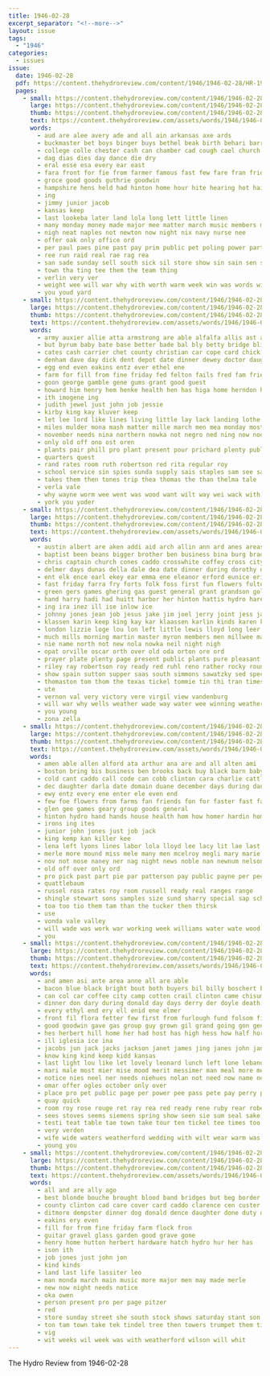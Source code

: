 ```yaml
---
title: 1946-02-28
excerpt_separator: "<!--more-->"
layout: issue
tags:
  - "1946"
categories:
  - issues
issue:
  date: 1946-02-28
  pdf: https://content.thehydroreview.com/content/1946/1946-02-28/HR-1946-02-28.pdf
  pages:
    - small: https://content.thehydroreview.com/content/1946/1946-02-28/small/HR-1946-02-28-01.jpg
      large: https://content.thehydroreview.com/content/1946/1946-02-28/large/HR-1946-02-28-01.jpg
      thumb: https://content.thehydroreview.com/content/1946/1946-02-28/thumbnails/HR-1946-02-28-01.jpg
      text: https://content.thehydroreview.com/assets/words/1946/1946-02-28/HR-1946-02-28-01.txt
      words:
        - aud are alee avery ade and all ain arkansas axe ards
        - buckmaster bet boys binger buys bethel beak birth behari barrow back baal bott been big buy broadway bottom but bec browne barrows born bay
        - college colle chester cash can chamber cad cough cael church christe cine china con come class cancer cappella camp city cee
        - dag dias dies day dance die dry
        - eral esse esa every ear east
        - fara front for fie from farmer famous fast few fare fran friday fed far fee
        - groce good goods guthrie goodwin
        - hampshire hens held had hinton home hour hite hearing hot hai has high hydro hoop him heater head hart
        - ing
        - jimmy junior jacob
        - kansas keep
        - last lookeba later land lola long lett little linen
        - many monday money made major mee matter march music members men mon
        - nigh neat naples not newton now night nix navy nurse nee
        - offer oak only office ord
        - per paul paes pine past pay prim public pet poling power part pies page phe promise pro pea pickles pai pete
        - ree run raid real rae rag rea
        - san sade sunday sell south sick sil store show sin sain sen short scarce sumner seems soon school space sid shows sale second swim state sota such sea schon soldi
        - town tha ting tee them the team thing
        - verlin very ver
        - weight wee will war why with worth warm week win was words wing walter
        - you youd yard
    - small: https://content.thehydroreview.com/content/1946/1946-02-28/small/HR-1946-02-28-02.jpg
      large: https://content.thehydroreview.com/content/1946/1946-02-28/large/HR-1946-02-28-02.jpg
      thumb: https://content.thehydroreview.com/content/1946/1946-02-28/thumbnails/HR-1946-02-28-02.jpg
      text: https://content.thehydroreview.com/assets/words/1946/1946-02-28/HR-1946-02-28-02.txt
      words:
        - army auxier allie atta armstrong are able alfalfa allis ast anderson and all art american ale ary
        - but byrum baby bate base better bade bal bly betty bridge blind business basi bud baal been bank butler bil bottle blevins bey boys basta bertha bonnie birth bill best bee bull
        - cates cash carrier chet county christian car cope card chick christ coop cartwright carruth cordell chisum clover carry cal chance cashier collins company check cody caddo cost come chalmers con cock church can camp
        - denham dave day dick dent depot date dinner dewey doctor daughter daughters doing din dean down davis dair
        - egg end even eakins entz ever ethel ene
        - farm for fill from fine friday fed felton fails fred fam friendly forward first flo free fast farmer fail fost
        - goon george gamble gene gums grant good guest
        - howard him henry hem henke health hen has higa home herndon honor hoppe her hydro had high
        - ith imogene ing
        - judith jewel just john job jessie
        - kirby king kay kluver keep
        - let lee lord like lines living little lay lack landing lothe land
        - miles mulder mona mash matter mille march men mea monday most money mers must mati may mound morning milk myers
        - november needs nina northern nowka not negro ned ning now noon north napoleon noble nee new
        - only old off ono ost oren
        - plants pair phill pro plant present pour prichard plenty public pope pat ponte payne per pete press piet part pay plas por prayer page pitts propps pauline post
        - quarters quest
        - rand rates room ruth robertson red rita regular roy
        - school service sin spies sunda supply sais staples sam see sae save steel stock sunday shan soda sale saturday side servi spark sweet states son shannon style strike start sodders shann smith second shall
        - takes them then tones trip thea thomas the than thelma tale
        - verla vale
        - why wayne worm wee went was wood want wilt way wei wack with wheat will well work wells welding weeks wages world wil
        - york you yoder
    - small: https://content.thehydroreview.com/content/1946/1946-02-28/small/HR-1946-02-28-03.jpg
      large: https://content.thehydroreview.com/content/1946/1946-02-28/large/HR-1946-02-28-03.jpg
      thumb: https://content.thehydroreview.com/content/1946/1946-02-28/thumbnails/HR-1946-02-28-03.jpg
      text: https://content.thehydroreview.com/assets/words/1946/1946-02-28/HR-1946-02-28-03.txt
      words:
        - austin albert are aken addi aid arch allin ann ard anes areas alter all ande arn and alfalfa
        - baptist been beans bigger brother ben business bina burg bradshaw bob bread byler baby burr ban bos bane better burgman brought banks blough barnes boy barber burden bank billie bik bishop back books bradley boyd book byran
        - chris captain church cones caddo crosswhite coffey cross city come cas cue can carl carmen claude call clyde cottey caller coxe cedar court cruzan clinton cherry coy cream custer clair course chas cover cousin cia cattle con coffee county came class cecil cal company
        - delmer days dunas della dale dea date dinner during dorothy daughter dewey does double david day death
        - ent elk ence earl ekey ear emma ene eleanor erford eunice erie every emery easy elmer eugene ernest early enter ever
        - fast friday farra fry forts folk foss first fun flowers fulton fern from folsom friends fina famous floyd friendly farm fost fara fred fay ford furlough freidline free fresh fruit for few fram
        - green gers games ghering gas guest general grant grandson goldie gift ginger gregg gus gene gary given gil gard gher grady gertie gripe
        - hand harry hadi had huitt harbor her hinton hattis hydro hares honor host hour hae hubbard happy home has harvey hee horsey hold held him hook harold herndon
        - ing ira inez ill ise inlow ice
        - johnny jones jean job jesus jake jim joel jerry joint jess janet joe jimmy
        - klassen karin keep king kay kar klaassen karlin kinds karen kenneth
        - london lizzie loge lou lon left little lewis lloyd long leer losing lucius lee lines levi lin lesson lunch loraine larry
        - much mills morning martin master myron members men millwee mar medley mess mill milla monday most moter marie mas margery marvin melvin mary martha miller marion mash miler mae muriel mey marilyn miss mies mccain margaret mason marth mencke marte mesa man morn mee
        - nie name north not new nola nowka neil night nigh
        - opat orville oscar orth over old oda orton ore ord
        - prayer plate plenty page present public plants pure pleasant power patty pacific pete paul platte peak pitzer pieper poore patsy pone peace people palm parks
        - riley ray robertson roy ready red ruhl reno rather rocky round reddy reymond rosa rohl raymond rei ralph ree reh reading reach rowland roa
        - show spain sutton supper saas south simmons sawatzky sed special subject stutsman sion sharry sterman strong service supply shower study sin sunday see sabec still slagell strength stuber shelton sister sun smith surgeon state staff sewing scott sell short salad second stout son street soe saturday sons schantz seach side school
        - thomaston tom thom the texas tickel tommie tin thi tran times till talk triplett teacher thomas ton thurs tomaso tea thoma ten thomason toll than tam
        - ute
        - vernon val very victory vere virgil view vandenburg
        - will war why wells weather wade way water wee winning weathers warm wilcoxen win white wonder want walk wedding world won wayne went wary wesley wanda wait weatherford waters work warren was with
        - you young
        - zona zella
    - small: https://content.thehydroreview.com/content/1946/1946-02-28/small/HR-1946-02-28-04.jpg
      large: https://content.thehydroreview.com/content/1946/1946-02-28/large/HR-1946-02-28-04.jpg
      thumb: https://content.thehydroreview.com/content/1946/1946-02-28/thumbnails/HR-1946-02-28-04.jpg
      text: https://content.thehydroreview.com/assets/words/1946/1946-02-28/HR-1946-02-28-04.txt
      words:
        - amen able allen alford ata arthur ana are and all alten ami
        - boston bring bis business ben brooks back buy black barn baby been big boschert bonnie began but beck brook
        - cold cant caddo call code can cobb clinton cara charlie cattle carnegie col come care county carl cream coty college crissman
        - dec daughter darla date domain duane december days during dan dinner deal day dallas
        - ewy entz every ene enter ele even end
        - few foe flowers from farms fan friends fon for faster fast fam fear fees farm frank
        - glen gee games geary group goods general
        - hinton hydro hand hands house health hom how homer hardin home harder her horace has henry heres honor had high
        - irons ing ites
        - junior john jones just job jack
        - king kemp kan killer kee
        - lena left lyons lines labor lola lloyd lee lacy lit lae last leland loyd loa lester likely
        - merle more mound miss mele many men mcelroy megli mary marie maybe masi most monday
        - nov not nose naney ner nag night news noble nan newnum nelson
        - old off over only ord
        - pro pick past part pie par patterson pay public payne per pee porch plants price poe
        - quattlebaum
        - russel rosa rates roy room russell ready real ranges range
        - shingle stewart sons samples size sund sharry special sap school sele seen strike severe spear shirley sas sister saturday sunday south show soon shelter sylvester states set salt stan sale shoop seer sell sales son
        - toa too tio them tam than the tucker then thirsk
        - use
        - vonda vale valley
        - will wade was work war working week williams water wate wood weatherford with wie well wife want wieland walter
        - you
    - small: https://content.thehydroreview.com/content/1946/1946-02-28/small/HR-1946-02-28-05.jpg
      large: https://content.thehydroreview.com/content/1946/1946-02-28/large/HR-1946-02-28-05.jpg
      thumb: https://content.thehydroreview.com/content/1946/1946-02-28/thumbnails/HR-1946-02-28-05.jpg
      text: https://content.thehydroreview.com/assets/words/1946/1946-02-28/HR-1946-02-28-05.txt
      words:
        - and amen asi ante area anne all are able
        - bacon blue black bright bout both buyers bil billy boschert bill but better business been boen box buy berry bring baton buen born best
        - can col car coffee city camp cotten crail clinton came chisum colorado company come cha comfort contin church cal check caddo che class cross couch county clear champlin clark care coral
        - dinner don dary during donald day days derry der doyle death dahlia deal
        - every ethyl end ery ell enid ene elmer
        - front fil flora fetter few first from furlough fund folsom fill fleece for fae
        - good goodwin gave gas group guy grown gil grand going gon general gretchen given grain grade geen
        - hes herbert hill home her had host has high hess how half horn hin hudson hydro
        - ill iglesia ice ina
        - jacobs jun jack jacks jackson janet james jing janes john january just johns jolly
        - know king kind keep kidd kansas
        - last light lou like let lovely leonard lunch left lone lebanon laye little luth lyn longer lie long life lewis lavern laug large
        - mari male most mier mise mood merit messimer man meal more men miller made money mail mars mens mer mild miles miler mew
        - notice nies neel ner needs niehues nolan not need now name never nie new
        - omar offer ogles october only over
        - place pro pet public page per power pee pass pete pay perry people presto plenty present pot poles paras
        - quay quick
        - room roy rose rouge ret ray rea red ready rene ruby rear robertson run russell riley rocker
        - sees stoves seems siemens spring show seen sie sum seal sake selma seed sly smith shade son soo smale sary station selling sor see saturday still starts sae stange sunday she som senior soon shall short sale schools samedi sat such school save sad stanley sour states style service suite
        - testi teat table tae town take tour ten tickel tee times too tha tome the toe triplett thoma tourney them tak tax thomas train
        - very verden
        - wife wide waters weatherford wedding with wilt wear warm was wes while waste war wee wonder willard weeks work why warley will window wels winter
        - young you
    - small: https://content.thehydroreview.com/content/1946/1946-02-28/small/HR-1946-02-28-06.jpg
      large: https://content.thehydroreview.com/content/1946/1946-02-28/large/HR-1946-02-28-06.jpg
      thumb: https://content.thehydroreview.com/content/1946/1946-02-28/thumbnails/HR-1946-02-28-06.jpg
      text: https://content.thehydroreview.com/assets/words/1946/1946-02-28/HR-1946-02-28-06.txt
      words:
        - all and are ally ago
        - best blonde bouche brought blood band bridges but beg border barr buy baby breeding burnette
        - county clinton cad care cover card caddo clarence cen custer carlin
        - ditmore dempster dinner dog donald dence daughter done duty davis dance day
        - eakins ery even
        - fill for from fine friday farm flock fron
        - guitar gravel glass garden good grave gone
        - henry home hutton herbert hardware hatch hydro hur her has
        - ison ith
        - job jones just john jon
        - kind kinds
        - land last life lassiter leo
        - man monda march main music more major men may made merle
        - new now night needs notice
        - oka owen
        - person present pro per page pitzer
        - red
        - store sunday street she south stock shows saturday stant son sodders sever sweeney steel six swing sale short strike sister show soha safe scarce state station sell supply stoe
        - ton tam town take tek tindel tree then towers trumpet them till than the texas
        - vig
        - wit weeks wil week was with weatherford wilson will whit
---
```


The Hydro Review from 1946-02-28

<!--more-->

